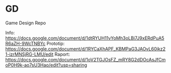 # GD
Game Design Repo

Info: https://docs.google.com/document/d/1dtRYUH11vYoMh3oLBi7J9xERdPuA5R6aZH-9WcTNBYc
Prototip: https://docs.google.com/document/d/1RYCaXhAPF_KBMPaG3JAOvL60ikz21-izrMNSjRG-LMU/edit
Raport: https://docs.google.com/document/d/1oV2TGJOsFZ_mRY8G2dDOcAsJfCmoP0H9k-ao7sU3Hao/edit?usp=sharing
